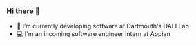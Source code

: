 ### Hi there 👋

- 🔭 I’m currently developing software at Dartmouth's DALI Lab
- 💻 I'm an incoming software engineer intern at Appian
